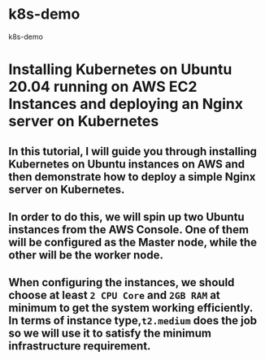 # k8s-demo
k8s-demo

# Installing Kubernetes on Ubuntu 20.04 running on AWS EC2 Instances and deploying an Nginx server on Kubernetes

## In this tutorial, I will guide you through installing Kubernetes on Ubuntu instances on AWS and then demonstrate how to deploy a simple Nginx server on Kubernetes.

## In order to do this, we will spin up two Ubuntu instances from the AWS Console. One of them will be configured as the Master node, while the other will be the worker node.

## When configuring the instances, we should choose at least `2 CPU Core` and `2GB RAM` at minimum to get the system working efficiently. In terms of instance type,`t2.medium` does the job so we will use it to satisfy the minimum infrastructure requirement.

